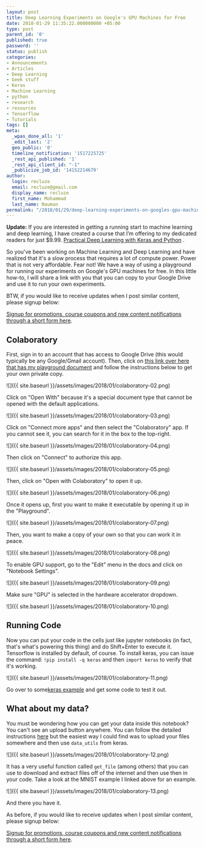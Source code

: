 ```yaml
---
layout: post
title: Deep Learning Experiments on Google's GPU Machines for Free
date: 2018-01-29 11:35:22.000000000 +05:00
type: post
parent_id: '0'
published: true
password: ''
status: publish
categories:
- Announcements
- Articles
- Deep Learning
- Geek stuff
- Keras
- Machine Learning
- python
- research
- resources
- Tensorflow
- Tutorials
tags: []
meta:
  _wpas_done_all: '1'
  _edit_last: '2'
  geo_public: '0'
  timeline_notification: '1517225725'
  _rest_api_published: '1'
  _rest_api_client_id: "-1"
  _publicize_job_id: '14152214679'
author:
  login: recluze
  email: recluze@gmail.com
  display_name: recluze
  first_name: Mohammad
  last_name: Nauman
permalink: "/2018/01/29/deep-learning-experiments-on-googles-gpu-machines-for-free/"
---
```

 **Update:** If you are interested in getting a running start to machine learning and deep learning, I have created a course that I’m offering to my dedicated readers for just $9.99. [Practical Deep Learning with Keras and Python](https://www.udemy.com/practical-deep-learning-with-keras/?couponCode=RECLYBLOG) .

So you've been working on Machine Learning and Deep Learning and have realized that it's a slow process that requires a lot of compute power. Power that is not very affordable. Fear not! We have a way of using a playground for running our experiments on Google's GPU machines for free. In this little how-to, I will share a link with you that you can copy to your Google Drive and use it to run your own experiments.

BTW, if you would like to receive updates when I post similar content, please signup below:

[Signup for promotions, course coupons and new content notifications through a short form here](http://eepurl.com/diop7L).

## Colaboratory

First, sign in to an account that has access to Google Drive (this would typically be any Google/Gmail account). Then, click on [this link over here that has my playground document](https://drive.google.com/file/d/1XaD0zaBgUPZhqy_FMs6p2oJ2iAA3Vh2N/view?usp=sharing) and follow the instructions below to get your own private copy.<!--more-->

![]({{ site.baseurl }}/assets/images/2018/01/colaboratory-02.png)

Click on "Open With" because it's a special document type that cannot be opened with the default applications.

![]({{ site.baseurl }}/assets/images/2018/01/colaboratory-03.png)

Click on "Connect more apps" and then select the "Colaboratory" app. If you cannot see it, you can search for it in the box to the top-right.

![]({{ site.baseurl }}/assets/images/2018/01/colaboratory-04.png)

Then click on "Connect" to authorize this app.

![]({{ site.baseurl }}/assets/images/2018/01/colaboratory-05.png)

Then, click on "Open with Colaboratory" to open it up.

![]({{ site.baseurl }}/assets/images/2018/01/colaboratory-06.png)

Once it opens up, first you want to make it executable by opening it up in the "Playground".

![]({{ site.baseurl }}/assets/images/2018/01/colaboratory-07.png)

Then, you want to make a copy of your own so that you can work it in peace.

![]({{ site.baseurl }}/assets/images/2018/01/colaboratory-08.png)

To enable GPU support, go to the "Edit" menu in the docs and click on "Notebook Settings".

![]({{ site.baseurl }}/assets/images/2018/01/colaboratory-09.png)

Make sure "GPU" is selected in the hardware accelerator dropdown.

![]({{ site.baseurl }}/assets/images/2018/01/colaboratory-10.png)

## Running Code

Now you can put your code in the cells just like jupyter notebooks (in fact, that's what's powering this thing) and do Shift+Enter to execute it. Tensorflow is installed by default, of course. To install keras, you can issue the command: `!pip install -q keras` and then `import keras` to verify that it's working.

![]({{ site.baseurl }}/assets/images/2018/01/colaboratory-11.png)

Go over to some[keras example](https://github.com/keras-team/keras/blob/master/examples/mnist_mlp.py) and get some code to test it out.

## What about my data?

You must be wondering how you can get your data inside this notebook? You can't see an upload button anywhere. You can follow the detailed instructions [here](https://colab.research.google.com/notebook#fileId=/v2/external/notebooks/io.ipynb) but the easiest way I could find was to upload your files somewhere and then use `data_utils` from keras.

![]({{ site.baseurl }}/assets/images/2018/01/colaboratory-12.png)

It has a very useful function called `get_file` (among others) that you can use to download and extract files off of the internet and then use then in your code. Take a look at the MNIST example I linked above for an example.

![]({{ site.baseurl }}/assets/images/2018/01/colaboratory-13.png)

And there you have it.

As before, if you would like to receive updates when I post similar content, please signup below:

[Signup for promotions, course coupons and new content notifications through a short form here](http://eepurl.com/diop7L).

&nbsp;

